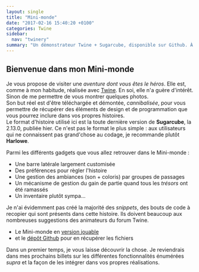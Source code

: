 ```yaml
---
layout: single
title: "Mini-monde"
date: "2017-02-16 15:40:20 +0100"
categories: Twine
sidebar:
  nav: "twinery"
summary: "Un démonstrateur Twine + Sugarcube, disponible sur Github. À cloner ou télécharger pour en cannibaliser toutes les fonctionnalités. Attention Javascript inside !"
---
```


## Bienvenue dans mon Mini-monde
Je vous propose de visiter une *aventure dont vous êtes le héros*. Elle est, comme à mon habitude, réalisée avec [Twine](http://twinery.org). En soi, elle n'a guère d'intérêt. Sinon de me permettre de vous montrer quelques photos.  
Son but réel est d'être téléchargée et démontée, *cannibalisée*, pour vous permettre de récupérer des éléments de design et de programmation que vous pourrez inclure dans vos propres histoires.  
Le format d'histoire utilisé ici est la toute dernière version de **Sugarcube**, la 2.13.0, publiée hier. Ce n'est pas le format le plus simple : aux utilisateurs qui ne connaissent pas grand'chose au codage, je recommande plutôt **Harlowe**.

Parmi les différents gadgets que vous allez retrouver dans le Mini-monde :

* Une barre latérale largement customisée
* Des préférences pour règler l'histoire
* Une gestion des ambiances (son + coloris) par groupes de passages
* Un mécanisme de gestion du gain de partie quand tous les *trésors* ont été ramassés
* Un inventaire plutôt sympa...

Je n'ai évidemment pas créé la majorité des *snippets*, des bouts de code à recopier qui sont présents dans cette histoire. Ils doivent beaucoup aux nombreuses suggestions des animateurs du forum Twine.

* Le Mini-monde en [version jouable](/mini-monde/)
* et le [dépôt Github](https://github.com/marathon67/mini-monde) pour en récupérer les fichiers

Dans un premier temps, je vous laisse découvrir la chose. Je reviendrais dans mes prochains billets sur les différentes fonctionnalités énumérées *supra* et la façon de les intégrer dans vos propres réalisations.
